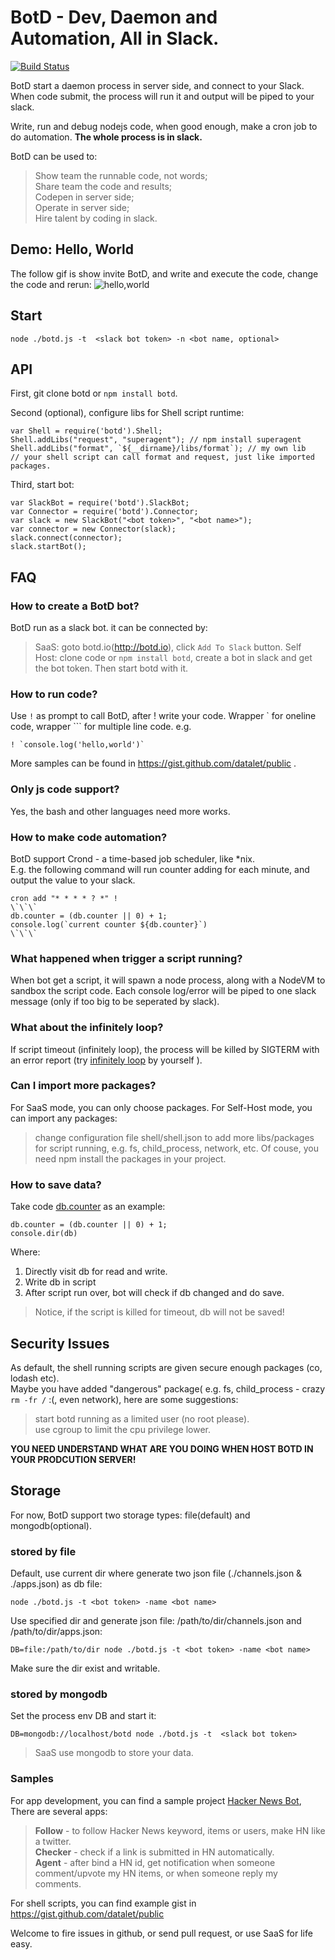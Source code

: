 # BotD - Dev, Daemon and Automation, All in Slack.
[![Build Status](https://travis-ci.org/botdio/botd.svg?branch=master)](https://travis-ci.org/botdio/botd)

BotD start a daemon process in server side, and connect to your Slack. When code submit, the process will run it and output will be piped to your slack.

Write, run and debug nodejs code, when good enough, make a cron job to do automation. **The whole process is in slack.**

BotD can be used to:
> Show team the runnable code, not words;    
> Share team the code and results;  
> Codepen in server side;  
> Operate in server side;  
> Hire talent by coding in slack.  

## Demo: Hello, World
The follow gif is show invite BotD, and write and execute the code, change the code and rerun:
![hello,world](https://dev.botd.io/img/helloworld.gif)

## Start 
```
node ./botd.js -t  <slack bot token> -n <bot name, optional>
```

## API
First, git clone botd or `npm install botd`.

Second (optional), configure libs for Shell script runtime:
```
var Shell = require('botd').Shell;
Shell.addLibs("request", "superagent"); // npm install superagent
Shell.addLibs("format", `${__dirname}/libs/format`); // my own lib
// your shell script can call format and request, just like imported packages.
```

Third, start bot:
```
var SlackBot = require('botd').SlackBot;
var Connector = require('botd').Connector;
var slack = new SlackBot("<bot token>", "<bot name>");
var connector = new Connector(slack);
slack.connect(connector);
slack.startBot();
```

## FAQ
### How to create a BotD bot?
 BotD run as a slack bot. it can be connected by:
 > SaaS: goto botd.io(http://botd.io), click `Add To Slack` button.
 > Self Host: clone code or `npm install botd`, create a bot in slack and get the bot token. Then start botd with it.

### How to run code?
Use `!` as prompt to call BotD, after ! write your code. Wrapper \` for oneline code, wrapper \`\`\`  for multiple line code.
e.g.
```
! `console.log('hello,world')`
```
More samples can be found in  https://gist.github.com/datalet/public .

### Only js code support?
Yes, the bash and other languages need more works.

### How to make code automation?
BotD support Crond - a time-based job scheduler, like *nix.  
E.g. the following command will run counter adding for each minute, and output the value to your slack.
```
cron add "* * * * ? *" !
\`\`\`
db.counter = (db.counter || 0) + 1;
console.log(`current counter ${db.counter}`)
\`\`\`
```

### What happened when trigger a script running?
When bot get a script, it will spawn a node process, along with a NodeVM to sandbox the script code. Each console log/error will be piped to one slack message (only if too big to be seperated by slack). 

### What about the infinitely loop?
If script timeout (infinitely loop), the process will be killed by SIGTERM with an error report (try [infinitely loop](https://gist.github.com/datalet/eb9806a4ae6e6cd567f6a6b46501de16) by yourself ).

### Can I import more packages?
For SaaS mode, you can only choose packages.
For Self-Host mode, you can import any packages:
> change configuration file shell/shell.json to add more libs/packages for script running, e.g. fs, child_process, network, etc. Of couse, you need npm install the packages in your project.

### How to save data?
Take code [db.counter](https://gist.github.com/datalet/0c1385da7886941097b56ee872d19a82) as an example:
```
db.counter = (db.counter || 0) + 1;
console.dir(db)
```
Where:    
1. Directly visit db for read and write.    
2. Write db in script
3. After script run over, bot will check if db changed and do save.
> Notice, if the script is killed for timeout, db will not be saved!

## Security Issues
As default, the shell running scripts are given secure enough packages (co, lodash etc).  
Maybe you have added "dangerous" package( e.g. fs, child_process - crazy `rm -fr /` :(, even network), here are some suggestions:
> start botd running as a limited user (no root please).  
> use cgroup to limit the cpu privilege lower.  

**YOU NEED UNDERSTAND WHAT ARE YOU DOING WHEN HOST BOTD IN YOUR PRODCUTION SERVER!**

## Storage
For now, BotD support two storage types: file(default) and mongodb(optional).

### stored by file
Default, use current dir where generate two json file (./channels.json & ./apps.json) as db file:
```
node ./botd.js -t <bot token> -name <bot name>
```

Use specified dir and generate json file: /path/to/dir/channels.json and /path/to/dir/apps.json:
```
DB=file:/path/to/dir node ./botd.js -t <bot token> -name <bot name>
```
Make sure the dir exist and writable.

### stored by mongodb
Set the process env DB and start it:
```
DB=mongodb://localhost/botd node ./botd.js -t  <slack bot token>
```
> SaaS use mongodb to store your data.

### Samples
For app development, you can find a sample project [Hacker News Bot](https://github.com/botdio/hnbot),
There are several apps:
> **Follow** - to follow Hacker News keyword, items or users, make HN like a twitter.  
> **Checker** - check if a link is submitted in HN automatically.  
> **Agent** - after bind a HN id, get notification when someone comment/upvote my HN items, or when someone reply my comments.

For shell scripts, you can find example gist in https://gist.github.com/datalet/public

Welcome to fire issues in github, or send pull request, or use SaaS for life easy.